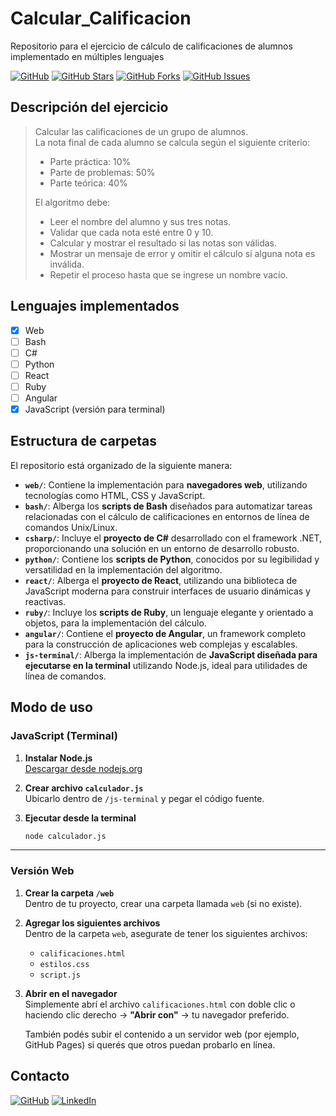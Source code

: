 # Calcular_Calificacion
Repositorio para el ejercicio de cálculo de calificaciones de alumnos implementado en múltiples lenguajes

[![GitHub](https://img.shields.io/github/last-commit/FedE-URU/Calcular_Calificacion?style=flat-square)](https://github.com/FedE-URU/Calcular_Calificacion)
[![GitHub Stars](https://img.shields.io/github/stars/FedE-URU/Calcular_Calificacion?style=flat-square)](https://github.com/FedE-URU/Calcular_Calificacion/stargazers)
[![GitHub Forks](https://img.shields.io/github/forks/FedE-URU/Calcular_Calificacion?style=flat-square)](https://github.com/FedE-URU/Calcular_Calificacion/network/members)
[![GitHub Issues](https://img.shields.io/github/issues/FedE-URU/Calcular_Calificacion?style=flat-square)](https://github.com/FedE-URU/Calcular_Calificacion/issues)

## Descripción del ejercicio

> Calcular las calificaciones de un grupo de alumnos.  
> La nota final de cada alumno se calcula según el siguiente criterio:
> 
> - Parte práctica: 10%  
> - Parte de problemas: 50%  
> - Parte teórica: 40%
> 
> El algoritmo debe:
> - Leer el nombre del alumno y sus tres notas.
> - Validar que cada nota esté entre 0 y 10.
> - Calcular y mostrar el resultado si las notas son válidas.
> - Mostrar un mensaje de error y omitir el cálculo si alguna nota es inválida.
> - Repetir el proceso hasta que se ingrese un nombre vacío.

## Lenguajes implementados

- [x] Web
- [ ] Bash
- [ ] C#
- [ ] Python
- [ ] React
- [ ] Ruby
- [ ] Angular
- [x] JavaScript (versión para terminal)

## Estructura de carpetas

El repositorio está organizado de la siguiente manera:

- **`web/`**: Contiene la implementación para **navegadores web**, utilizando tecnologías como HTML, CSS y JavaScript.
- **`bash/`**: Alberga los **scripts de Bash** diseñados para automatizar tareas relacionadas con el cálculo de calificaciones en entornos de línea de comandos Unix/Linux.
- **`csharp/`**: Incluye el **proyecto de C#** desarrollado con el framework .NET, proporcionando una solución en un entorno de desarrollo robusto.
- **`python/`**: Contiene los **scripts de Python**, conocidos por su legibilidad y versatilidad en la implementación del algoritmo.
- **`react/`**: Alberga el **proyecto de React**, utilizando una biblioteca de JavaScript moderna para construir interfaces de usuario dinámicas y reactivas.
- **`ruby/`**: Incluye los **scripts de Ruby**, un lenguaje elegante y orientado a objetos, para la implementación del cálculo.
- **`angular/`**: Contiene el **proyecto de Angular**, un framework completo para la construcción de aplicaciones web complejas y escalables.
- **`js-terminal/`**: Alberga la implementación de **JavaScript diseñada para ejecutarse en la terminal** utilizando Node.js, ideal para utilidades de línea de comandos.

## Modo de uso

### JavaScript (Terminal)

1. **Instalar Node.js**  
   [Descargar desde nodejs.org](https://nodejs.org)

2. **Crear archivo `calculador.js`**  
   Ubicarlo dentro de `/js-terminal` y pegar el código fuente.

3. **Ejecutar desde la terminal**  
   ```bash
   node calculador.js

---

### Versión Web

1. **Crear la carpeta `/web`**  
   Dentro de tu proyecto, crear una carpeta llamada `web` (si no existe).

2. **Agregar los siguientes archivos**  
   Dentro de la carpeta `web`, asegurate de tener los siguientes archivos:
   - `calificaciones.html`
   - `estilos.css`
   - `script.js`

3. **Abrir en el navegador**  
   Simplemente abrí el archivo `calificaciones.html` con doble clic o haciendo clic derecho → **"Abrir con"** → tu navegador preferido.

   También podés subir el contenido a un servidor web (por ejemplo, GitHub Pages) si querés que otros puedan probarlo en línea.


## Contacto

[![GitHub](https://img.shields.io/badge/GitHub-FedE--URU-blue?style=flat-square&logo=github)](https://github.com/FedE-URU)
[![LinkedIn](https://img.shields.io/badge/LinkedIn-federicoesteves-blue?style=flat-square&logo=linkedin&logoColor=white)](https://www.linkedin.com/in/federicoesteves)
